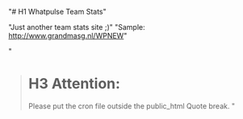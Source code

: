 "# H1 Whatpulse Team Stats" 

"Just another team stats site ;)"
"Sample: http://www.grandmasg.nl/WPNEW"

"
> # H3 Attention: 
> Please put the cron file outside the public_html 
Quote break.
"